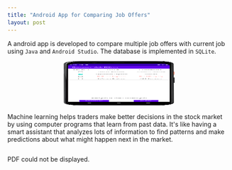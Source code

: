 ```yaml
---
title: "Android App for Comparing Job Offers"
layout: post
---
```

A android app is developed to compare multiple job offers with current job using `Java` and `Android Studio`. The database is implemented in `SQLite`.

<figure style="text-align: center;">
  <img src="/assets/project_photos/android_app/compare_job_offers.png" alt="Image" width="250" height="100">
</figure>


Machine learning helps traders make better decisions in the stock market by using computer programs that learn from past data. It's like having a smart assistant that analyzes lots of information to find patterns and make predictions about what might happen next in the market.

<!-- <embed src="/assets/project_photos/ml_for_trading/report.pdf" width="600" height="600" type="application/pdf"> -->
<!-- <embed src="/assets/project_photos/ml_for_trading/report.pdf" width="300" height="400" type="application/pdf">

<embed src="/assets/project_photos/ml_for_trading/report.pdf" width="500" height="375" type="application/pdf"> -->

<!-- <object data="/assets/project_photos/ml_for_trading/report.pdf" width="500" height="500" type='application/pdf'></object> -->

<div style="display: inline-block; width: 900px;">
  <object data="/assets/project_photos/ml_for_trading/report.pdf" type="application/pdf" width="100%" height="1000">
    <!-- Fallback content if the browser doesn't support embedded PDFs -->
    <p>PDF could not be displayed.</p>
  </object>
</div>